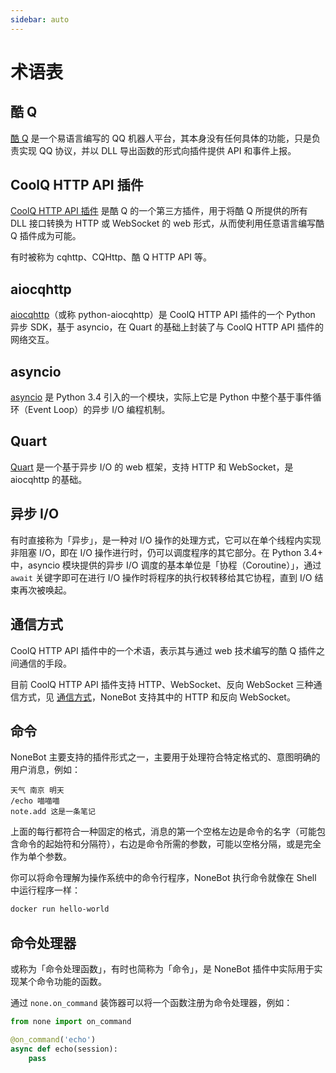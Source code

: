```yaml
---
sidebar: auto
---
```


# 术语表

## 酷 Q

[酷 Q](https://cqp.cc) 是一个易语言编写的 QQ 机器人平台，其本身没有任何具体的功能，只是负责实现 QQ 协议，并以 DLL 导出函数的形式向插件提供 API 和事件上报。

## CoolQ HTTP API 插件

[CoolQ HTTP API 插件](https://github.com/richardchien/coolq-http-api) 是酷 Q 的一个第三方插件，用于将酷 Q 所提供的所有 DLL 接口转换为 HTTP 或 WebSocket 的 web 形式，从而使利用任意语言编写酷 Q 插件成为可能。

有时被称为 cqhttp、CQHttp、酷 Q HTTP API 等。

## aiocqhttp

[aiocqhttp](https://github.com/richardchien/python-aiocqhttp)（或称 python-aiocqhttp）是 CoolQ HTTP API 插件的一个 Python 异步 SDK，基于 asyncio，在 Quart 的基础上封装了与 CoolQ HTTP API 插件的网络交互。

## asyncio

[asyncio](https://docs.python.org/3/library/asyncio.html) 是 Python 3.4 引入的一个模块，实际上它是 Python 中整个基于事件循环（Event Loop）的异步 I/O 编程机制。

## Quart

[Quart](https://pgjones.gitlab.io/quart/) 是一个基于异步 I/O 的 web 框架，支持 HTTP 和 WebSocket，是 aiocqhttp 的基础。

## 异步 I/O

有时直接称为「异步」，是一种对 I/O 操作的处理方式，它可以在单个线程内实现非阻塞 I/O，即在 I/O 操作进行时，仍可以调度程序的其它部分。在 Python 3.4+ 中，asyncio 模块提供的异步 I/O 调度的基本单位是「协程（Coroutine）」，通过 `await` 关键字即可在进行 I/O 操作时将程序的执行权转移给其它协程，直到 I/O 结束再次被唤起。

## 通信方式

CoolQ HTTP API 插件中的一个术语，表示其与通过 web 技术编写的酷 Q 插件之间通信的手段。

目前 CoolQ HTTP API 插件支持 HTTP、WebSocket、反向 WebSocket 三种通信方式，见 [通信方式](https://cqhttp.cc/docs/#/CommunicationMethods)，NoneBot 支持其中的 HTTP 和反向 WebSocket。

## 命令

NoneBot 主要支持的插件形式之一，主要用于处理符合特定格式的、意图明确的用户消息，例如：

```
天气 南京 明天
/echo 喵喵喵
note.add 这是一条笔记
```

上面的每行都符合一种固定的格式，消息的第一个空格左边是命令的名字（可能包含命令的起始符和分隔符），右边是命令所需的参数，可能以空格分隔，或是完全作为单个参数。

你可以将命令理解为操作系统中的命令行程序，NoneBot 执行命令就像在 Shell 中运行程序一样：

```bash
docker run hello-world
```

## 命令处理器

或称为「命令处理函数」，有时也简称为「命令」，是 NoneBot 插件中实际用于实现某个命令功能的函数。

通过 `none.on_command` 装饰器可以将一个函数注册为命令处理器，例如：

```python
from none import on_command

@on_command('echo')
async def echo(session):
    pass
```
